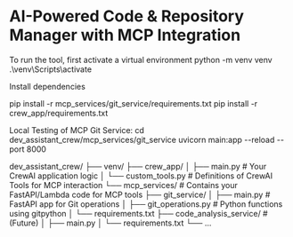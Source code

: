 # AI-Powered Code & Repository Manager with MCP Integration

To run the tool, first activate a virtual environment
python -m venv venv
.\venv\Scripts\activate

Install dependencies

pip install -r mcp_services/git_service/requirements.txt
pip install -r crew_app/requirements.txt

Local Testing of MCP Git Service:
cd dev_assistant_crew/mcp_services/git_service
uvicorn main:app --reload --port 8000

dev_assistant_crew/
├── venv/
├── crew_app/
│   ├── main.py            # Your CrewAI application logic
│   └── custom_tools.py    # Definitions of CrewAI Tools for MCP interaction
└── mcp_services/          # Contains your FastAPI/Lambda code for MCP tools
    ├── git_service/
    │   ├── main.py        # FastAPI app for Git operations
    │   ├── git_operations.py # Python functions using gitpython
    │   └── requirements.txt
    ├── code_analysis_service/ # (Future)
    │   ├── main.py
    │   └── requirements.txt
    └── ...
